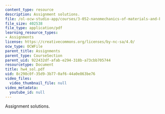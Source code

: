 ```yaml
---
content_type: resource
description: Assignment solutions.
file: /ol-ocw-studio-app/courses/3-052-nanomechanics-of-materials-and-biomaterials-spring-2007/8c298c0f35d93b770af644a0e863be76_hw4_sol.pdf
file_size: 402538
file_type: application/pdf
learning_resource_types:
- Assignments
license: https://creativecommons.org/licenses/by-nc-sa/4.0/
ocw_type: OCWFile
parent_title: Assignments
parent_type: CourseSection
parent_uid: 922432df-afab-e294-318b-a73cbb705744
resourcetype: Document
title: hw4_sol.pdf
uid: 8c298c0f-35d9-3b77-0af6-44a0e863be76
video_files:
  video_thumbnail_file: null
video_metadata:
  youtube_id: null
---
```

Assignment solutions.